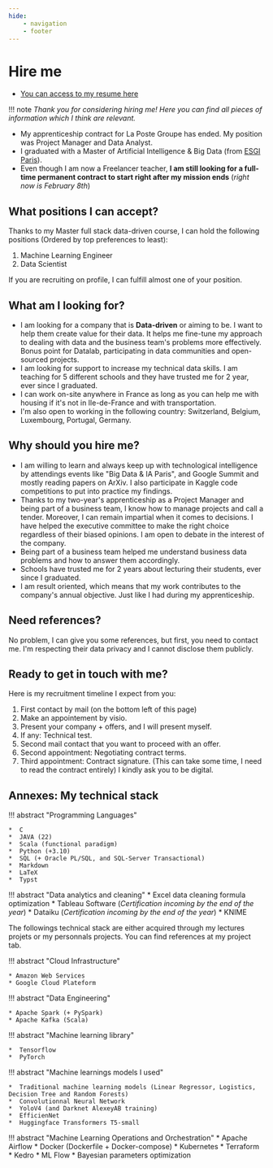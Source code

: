 ```yaml
---
hide:
    - navigation
    - footer
---
```


# Hire me

* [You can access to my resume here](../resume_cv-Generic.pdf)


!!! note
    *Thank you for considering hiring me! Here you can find all pieces of information which I think are relevant.*

*  My apprenticeship contract for La Poste Groupe has ended. My position was Project Manager and Data Analyst.
*  I graduated with a Master of Artificial Intelligence & Big Data (from [ESGI Paris](https://esgi.fr)).
*  Even though I am now a Freelancer teacher, **I am still looking for a full-time permanent contract to start right after my mission ends** (*right now is February 8th*)


## What positions I can accept?

Thanks to my Master full stack data-driven course, I can hold the following positions (Ordered by top preferences to least):

1.  Machine Learning Engineer
2.  Data Scientist

If you are recruiting on profile, I can fulfill almost one of your position.

## What am I looking for?

*  I am looking for a company that is **Data-driven** or aiming to be. I want to help them create value for their data. It helps me fine-tune my approach to dealing with data and the business team's problems more effectively. Bonus point for Datalab, participating in data communities and open-sourced projects.
*  I am looking for support to increase my technical data skills. I am teaching for 5 different schools and they have trusted me for 2 year, ever since I graduated.
*  I can work on-site anywhere in France as long as you can help me with housing if it's not in Ile-de-France and with transportation.
*  I'm also open to working in the following country: Switzerland, Belgium, Luxembourg, Portugal, Germany.


## Why should you hire me?

*  I am willing to learn and always keep up with technological intelligence by attendings events like "Big Data & IA Paris", and Google Summit and mostly reading papers on ArXiv. I also participate in Kaggle code competitions to put into practice my findings.
*  Thanks to my two-year's apprenticeship as a Project Manager and being part of a business team, I know how to manage projects and call a tender. Moreover, I can remain impartial when it comes to decisions. I have helped the executive committee to make the right choice regardless of their biased opinions. I am open to debate in the interest of the company.
*  Being part of a business team helped me understand business data problems and how to answer them accordingly.
*  Schools have trusted me for 2 years about lecturing their students, ever since I graduated.
*  I am result oriented, which means that my work contributes to the company's annual objective. Just like I had during my apprenticeship.

## Need references?

No problem, I can give you some references, but first, you need to contact me. I'm respecting their data privacy and I cannot disclose them publicly.

## Ready to get in touch with me?

Here is my recruitment timeline I expect from you:

1. First contact by mail (on the bottom left of this page)
2. Make an appointement by visio.
3. Present your company + offers, and I will present myself.
4. If any: Technical test.
5. Second mail contact that you want to proceed with an offer.
6. Second appointment: Negotiating contract terms.
7. Third appointment: Contract signature. (This can take some time, I need to read the contract entirely) I kindly ask you to be digital.

## Annexes: My technical stack

!!! abstract "Programming Languages"

    *  C
    *  JAVA (22)
    *  Scala (functional paradigm)
    *  Python (+3.10)
    *  SQL (+ Oracle PL/SQL, and SQL-Server Transactional)
    *  Markdown
    *  LaTeX
    *  Typst


!!! abstract "Data analytics and cleaning"
    *  Excel data cleaning formula optimization
    *  Tableau Software (*Certification incoming by the end of the year*)
    *  Dataiku (*Certification incoming by the end of the year*)
    *  KNIME

The followings technical stack are either acquired through my lectures projets or my personnals projects. You can find references at my project tab.

!!! abstract "Cloud Infrastructure"
    
    * Amazon Web Services
    * Google Cloud Plateform

!!! abstract "Data Engineering"

    * Apache Spark (+ PySpark)
    * Apache Kafka (Scala)

!!! abstract "Machine learning library"

    *  Tensorflow
    *  PyTorch

!!! abstract "Machine learnings models I used"

    *  Traditional machine learning models (Linear Regressor, Logistics, Decision Tree and Random Forests)
    *  Convolutionnal Neural Network
    *  YoloV4 (and Darknet AlexeyAB training)
    *  EfficienNet
    *  Huggingface Transformers T5-small

!!! abstract "Machine Learning Operations and Orchestration"
    *  Apache Airflow
    *  Docker (Dockerfile + Docker-compose)
    *  Kubernetes
    *  Terraform
    *  Kedro
    *  ML Flow
    *  Bayesian parameters optimization

